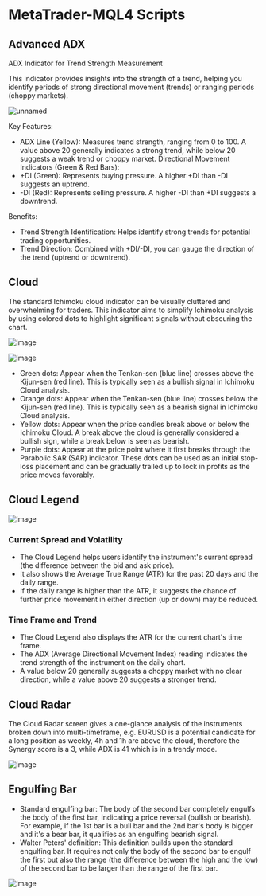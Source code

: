 # MetaTrader-MQL4 Scripts

## Advanced ADX

ADX Indicator for Trend Strength Measurement

This indicator provides insights into the strength of a trend, helping you identify periods of strong directional movement (trends) or ranging periods (choppy markets).

![unnamed](https://github.com/harryguiacorn/MetaTrader-MQL4/assets/1398153/b65a40a1-b1d5-46f3-a5ef-5fc97fd7b4ea)

Key Features:

- ADX Line (Yellow): Measures trend strength, ranging from 0 to 100. A value above 20 generally indicates a strong trend, while below 20 suggests a weak trend or choppy market.
Directional Movement Indicators (Green & Red Bars):
- +DI (Green): Represents buying pressure. A higher +DI than -DI suggests an uptrend.
- -DI (Red): Represents selling pressure. A higher -DI than +DI suggests a downtrend.

Benefits:

- Trend Strength Identification: Helps identify strong trends for potential trading opportunities.
- Trend Direction: Combined with +DI/-DI, you can gauge the direction of the trend (uptrend or downtrend).

## Cloud

The standard Ichimoku cloud indicator can be visually cluttered and overwhelming for traders. This indicator aims to simplify Ichimoku analysis by using colored dots to highlight significant signals without obscuring the chart.

![image](https://github.com/harryguiacorn/MetaTrader-MQL4/assets/1398153/15869731-dd16-4e64-a4b1-aa00a76b9e06)

![image](https://github.com/harryguiacorn/MetaTrader-MQL4/assets/1398153/6aa0b51a-4127-4597-94be-c23a43de259e)

- Green dots: Appear when the Tenkan-sen (blue line) crosses above the Kijun-sen (red line). This is typically seen as a bullish signal in Ichimoku Cloud analysis.
- Orange dots: Appear when the Tenkan-sen (blue line) crosses below the Kijun-sen (red line). This is typically seen as a bearish signal in Ichimoku Cloud analysis.
- Yellow dots: Appear when the price candles break above or below the Ichimoku Cloud. A break above the cloud is generally considered a bullish sign, while a break below is seen as bearish.
- Purple dots: Appear at the price point where it first breaks through the Parabolic SAR (SAR) indicator. These dots can be used as an initial stop-loss placement and can be gradually trailed up to lock in profits as the price moves favorably.

## Cloud Legend

![image](https://github.com/harryguiacorn/MetaTrader-MQL4/assets/1398153/dcbccce2-add3-41d2-8338-008b07dd111d)

### Current Spread and Volatility

- The Cloud Legend helps users identify the instrument's current spread (the difference between the bid and ask price).
- It also shows the Average True Range (ATR) for the past 20 days and the daily range.
- If the daily range is higher than the ATR, it suggests the chance of further price movement in either direction (up or down) may be reduced.

### Time Frame and Trend

- The Cloud Legend also displays the ATR for the current chart's time frame.
- The ADX (Average Directional Movement Index) reading indicates the trend strength of the instrument on the daily chart.
- A value below 20 generally suggests a choppy market with no clear direction, while a value above 20 suggests a stronger trend.

## Cloud Radar

The Cloud Radar screen gives a one-glance analysis of the instruments broken down into multi-timeframe, e.g. EURUSD is a potential candidate for a long position as weekly, 4h and 1h are above the cloud, therefore the Synergy score is a 3, while ADX is 41 which is in a trendy mode.

![image](https://github.com/harryguiacorn/MetaTrader-MQL4/assets/1398153/7c145828-13c1-48bb-a480-5b8b0615a0a9)

## Engulfing Bar
- Standard engulfing bar: The body of the second bar completely engulfs the body of the first bar, indicating a price reversal (bullish or bearish). For example, if the 1st bar is a bull bar and the 2nd bar's body is bigger and it's a bear bar, it qualifies as an engulfing bearish signal.
- Walter Peters' definition: This definition builds upon the standard engulfing bar. It requires not only the body of the second bar to engulf the first but also the range (the difference between the high and the low) of the second bar to be larger than the range of the first bar.

![image](https://github.com/harryguiacorn/MetaTrader-MQL4/assets/1398153/c2992082-abac-41e5-a9ee-db14719f650c)






